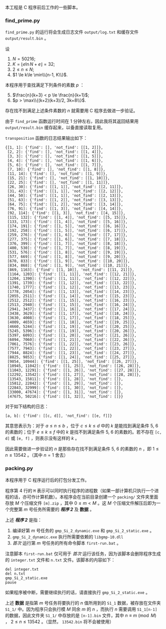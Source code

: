 本工程是 C 程序前后工作的一些脚本。

### find_prime.py

`find_prime.py` 的运行将会生成日志文件 `output/log.txt` 和缓存文件 `output/result.bin` 。

设

1. $N = 50216$;
2. $K = \lfloor e \ln N + e\rfloor = 32$;
3. $2 \le n \le N$;
4. $1 \le k\le \min\\{n-1, K\\}$.

本程序用于查找满足下列条件的素数 $p$ ：

5. $\frac{n}{k+3} < p \le \frac{n}{k+1}$;
6. $p > \max\\{(k+2)(k+3)/2, 3k+8\\}$.

存在找不到满足上述条件素数的 $n$ 就需要用 C 程序去做进一步验证。

由于 `find_prime` 函数运行时间在 1 分钟左右，因此我将其返回结果用 `output/result.bin` 缓存起来，以备直接读取复用。 

`transposition` 函数的日志结果输出如下：

```log
{[1, 1]: {'find': [], 'not_find': [[1, 2]]},
 [2, 2]: {'find': [], 'not_find': [[1, 4]]},
 [3, 3]: {'find': [], 'not_find': [[1, 5]]},
 [4, 4]: {'find': [], 'not_find': [[1, 6]]},
 [5, 6]: {'find': [], 'not_find': [[1, 7]]},
 [7, 10]: {'find': [], 'not_find': [[1, 8]]},
 [11, 14]: {'find': [], 'not_find': [[1, 9]]},
 [15, 21]: {'find': [], 'not_find': [[1, 10]]},
 [22, 25]: {'find': [], 'not_find': [[1, 11]]},
 [26, 30]: {'find': [[1, 1]], 'not_find': [[2, 11]]},
 [31, 43]: {'find': [[1, 1]], 'not_find': [[2, 12]]},
 [44, 50]: {'find': [[1, 1]], 'not_find': [[2, 13]]},
 [51, 63]: {'find': [[1, 2]], 'not_find': [[3, 13]]},
 [64, 75]: {'find': [[1, 2]], 'not_find': [[3, 14]]},
 [76, 91]: {'find': [[1, 3]], 'not_find': [[4, 14]]},
 [92, 114]: {'find': [[1, 3]], 'not_find': [[4, 15]]},
 [115, 132]: {'find': [[1, 4]], 'not_find': [[5, 15]]},
 [133, 173]: {'find': [[1, 4]], 'not_find': [[5, 16]]},
 [174, 191]: {'find': [[1, 5]], 'not_find': [[6, 16]]},
 [192, 258]: {'find': [[1, 5]], 'not_find': [[6, 17]]},
 [259, 276]: {'find': [[1, 6]], 'not_find': [[7, 17]]},
 [277, 375]: {'find': [[1, 6]], 'not_find': [[7, 18]]},
 [376, 399]: {'find': [[1, 7]], 'not_find': [[8, 18]]},
 [400, 530]: {'find': [[1, 7]], 'not_find': [[8, 19]]},
 [531, 576]: {'find': [[1, 8]], 'not_find': [[9, 19]]},
 [577, 669]: {'find': [[1, 8]], 'not_find': [[9, 20]]},
 [670, 833]: {'find': [[1, 9]], 'not_find': [[10, 20]]},
 [834, 868]: {'find': [[1, 9]], 'not_find': [[10, 21]]},
 [869, 1163]: {'find': [[1, 10]], 'not_find': [[11, 21]]},
 [1164, 1203]: {'find': [[1, 11]], 'not_find': [[12, 21]]},
 [1204, 1390]: {'find': [[1, 11]], 'not_find': [[12, 22]]},
 [1391, 1739]: {'find': [[1, 12]], 'not_find': [[13, 22]]},
 [1740, 1777]: {'find': [[1, 12]], 'not_find': [[13, 23]]},
 [1778, 2054]: {'find': [[1, 13]], 'not_find': [[14, 23]]},
 [2055, 2511]: {'find': [[1, 14]], 'not_find': [[15, 23]]},
 [2512, 2512]: {'find': [[1, 15]], 'not_find': [[16, 23]]},
 [2513, 2940]: {'find': [[1, 15]], 'not_find': [[16, 24]]},
 [2941, 3437]: {'find': [[1, 16]], 'not_find': [[17, 24]]},
 [3438, 3629]: {'find': [[1, 17]], 'not_find': [[18, 24]]},
 [3630, 4008]: {'find': [[1, 17]], 'not_find': [[18, 25]]},
 [4009, 4659]: {'find': [[1, 18]], 'not_find': [[19, 25]]},
 [4660, 5244]: {'find': [[1, 19]], 'not_find': [[20, 25]]},
 [5245, 5396]: {'find': [[1, 19]], 'not_find': [[20, 26]]},
 [5397, 6093]: {'find': [[1, 20]], 'not_find': [[21, 26]]},
 [6094, 7060]: {'find': [[1, 21]], 'not_find': [[22, 26]]},
 [7061, 7576]: {'find': [[1, 22]], 'not_find': [[23, 26]]},
 [7577, 7943]: {'find': [[1, 22]], 'not_find': [[23, 27]]},
 [7944, 8824]: {'find': [[1, 23]], 'not_find': [[24, 27]]},
 [8825, 9853]: {'find': [[1, 24]], 'not_find': [[25, 27]]},
 [9854, 10944]: {'find': [[1, 25]], 'not_find': [[26, 27]]},
 [10945, 11042]: {'find': [[1, 25]], 'not_find': [[26, 28]]},
 [11043, 12291]: {'find': [[1, 26]], 'not_find': [[27, 28]]},
 [12292, 13542]: {'find': [[1, 27]], 'not_find': [[28, 28]]},
 [13543, 15811]: {'find': [[1, 28]], 'not_find': []},
 [15812, 22842]: {'find': [[1, 29]], 'not_find': []},
 [22843, 32999]: {'find': [[1, 30]], 'not_find': []},
 [33000, 47674]: {'find': [[1, 31]], 'not_find': []},
 [47675, 50216]: {'find': [[1, 32]], 'not_find': []}}
```

对于如下结构的日志：

```log
[a, b]: {'find': [[c, d]], 'not_find': [[e, f]]}
```

其意思表示为：对于 $a\le n\le b$ ，位于 $c \le k\le d$ 中的 $k$ 是能找到满足条件 5, 6 的素数的；位于 $e\le k\le f$ 中的 $k$ 是找不到满足条件 5, 6 的素数的。若不存在 `[c, d]` 或 `[e, f]` ，则表示没有这样的 $k$ 。

因此需要做进一步验证的 $n$ 是那些存在找不到满足条件 5, 6 的素数的 $n$ ，即 $1\le n\le 13542$ 。（其中 $n=1$ 舍去）



### packing.py

本程序用于 C 程序运行后的打包分发工作。

程序第 4 行的 `M` 表示可以同时执行程序的进程数（如果一部计算机只执行一个进程的话，亦可作计算机数）。本程序会在当前目录创建一个 `packing/` 文件夹里面存放 $M$ 个压缩文件 `[m].zip` ，其中 $0\le m < M$ 。这 $M$ 个压缩文件解压后即为一个完整第 $m$ 号任务所需要的 ***程序 2*** 及 **数据** 。

上述 ***程序 2*** 是指：

1. 编译好第 $m$ 号任务的 `gmp_Si_2_dynamic.exe` 和 `gmp_Si_2_static.exe` 。
2. `gmp_Si_2_dynamic.exe` 执行所需要依赖的 `libgmp-10.dll`
3. *首次* 运行第 $m$ 号任务的所有命令脚本 `first-run.bat` 。

注意脚本 `first-run.bat` 仅可用于 *首次* 运行该任务，因为该脚本会删除程序生成的 `integer.txt` 文件和 `n.txt` 文件。该脚本的内容如下：

```shell
del integer.txt
del n.txt
gmp_Si_2_static.exe
pause
```

如果程序被中断，需要继续执行的话，请直接执行 `gmp_Si_2_static.exe` 。

上述 **数据** 是指第 $m$ 号任务将要执行的 $n$ 值所用到的 `S1_1` 数据，被存放在文件夹 `S1_1/` 中。因为程序只会执行模 $M$ 同余 $m$ 的 $n$ ，而执行 $n$ 需要调用 `S1_1[n-1]` 的数据，因此文件夹 `S1_1/` 中存放的是 `[n-1].bin` 文件，其中 $n\equiv m \pmod M$ ， $2\le n\le 13542$ 。（显然， `13542.bin` 将不会被使用）
